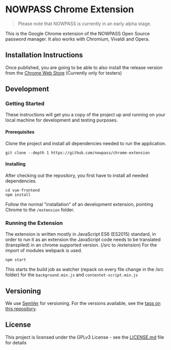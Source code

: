 # NOWPASS Chrome Extension

> Please note that NOWPASS is currently in an early alpha stage.

This is the Google Chrome extension of the NOWPASS Open Source password manager. It also works with Chromium, Vivaldi and Opera.

## Installation Instructions

Once published, you are going to be able to also install the release version from the [Chrome Web Store](https://chrome.google.com/webstore/detail/nowpass-password-manager/cjpobjdihgffjlpdnnhmggckbehbmfap) (Currently only for testers)

## Development

### Getting Started

These instructions will get you a copy of the project up and running on your local machine for development and testing purposes. 

#### Prerequisites

Clone the project and install all dependencies needed to run the application.

```
git clone --depth 1 https://github.com/nowpass/chrome-extension
```

#### Installing

After checking out the repository, you first have to install all needed dependencies.

```
cd vue-frontend
npm install
```

Follow the normal "installation" of an development extension, pointing Chrome to the ```/extension``` folder.

### Running the Extension

The extension is written mostly in JavaScript ES6 (ES2015) standard, in order to run it as an extension the JavaScript code 
needs to be translated (transpiled) in an chrome supported version. (/src to /extension)
For the import of modules webpack is used. 

```
npm start
```

This starts the build job as watcher (repack on every file change in the /src folder) for the `background.min.js` and `contentet-script.min.js`

## Versioning

We use [SemVer](http://semver.org/) for versioning. For the versions available, see the [tags on this repository](https://github.com/nowpass/chrome-extension/tags). 

## License

This project is licensed under the GPLv3 License - see the [LICENSE.md](LICENSE.md) file for details
